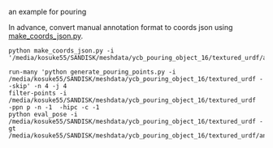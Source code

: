 an example for pouring

In advance, convert manual annotation format to coords json using [make_coords_json.py](https://github.com/kosuke55/pose_annotation_tool/blob/master/utils/make_coords_json.py).
```
python make_coords_json.py -i '/media/kosuke55/SANDISK/meshdata/ycb_pouring_object_16/textured_urdf/annotation_obj'
```

```
run-many 'python generate_pouring_points.py -i /media/kosuke55/SANDISK/meshdata/ycb_pouring_object_16/textured_urdf --skip' -n 4 -j 4
filter-points -i /media/kosuke55/SANDISK/meshdata/ycb_pouring_object_16/textured_urdf  -ppn p -n -1  -hipc -c -1
python eval_pose -i /media/kosuke55/SANDISK/meshdata/ycb_pouring_object_16/textured_urdf -gt /media/kosuke55/SANDISK/meshdata/ycb_pouring_object_16/textured_urdf/annotation_obj
```